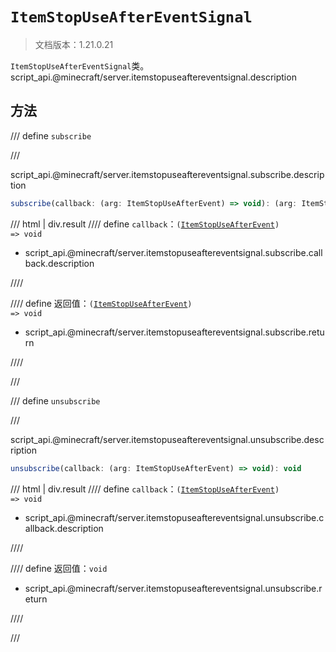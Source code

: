 # `ItemStopUseAfterEventSignal`

> 文档版本：1.21.0.21

`ItemStopUseAfterEventSignal`类。script_api.@minecraft/server.itemstopuseaftereventsignal.description

## 方法

/// define
`subscribe`


///

script_api.@minecraft/server.itemstopuseaftereventsignal.subscribe.description

```js
subscribe(callback: (arg: ItemStopUseAfterEvent) => void): (arg: ItemStopUseAfterEvent) => void
```

/// html | div.result
//// define
`callback`：<code>(<a href="../itemstopuseafterevent/">ItemStopUseAfterEvent</a>) =&gt; void</code>

- script_api.@minecraft/server.itemstopuseaftereventsignal.subscribe.callback.description


////

//// define
返回值：<code>(<a href="../itemstopuseafterevent/">ItemStopUseAfterEvent</a>) =&gt; void</code>

- script_api.@minecraft/server.itemstopuseaftereventsignal.subscribe.return


////

///


/// define
`unsubscribe`


///

script_api.@minecraft/server.itemstopuseaftereventsignal.unsubscribe.description

```js
unsubscribe(callback: (arg: ItemStopUseAfterEvent) => void): void
```

/// html | div.result
//// define
`callback`：<code>(<a href="../itemstopuseafterevent/">ItemStopUseAfterEvent</a>) =&gt; void</code>

- script_api.@minecraft/server.itemstopuseaftereventsignal.unsubscribe.callback.description


////

//// define
返回值：`void`

- script_api.@minecraft/server.itemstopuseaftereventsignal.unsubscribe.return


////

///

